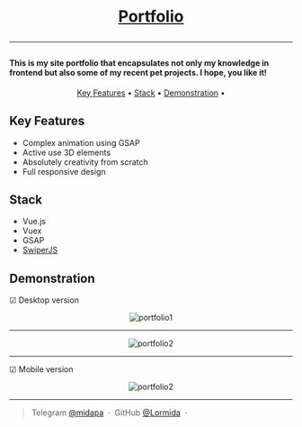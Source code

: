 
<h1 align="center">
  <a href="https://lormida-portfolio.herokuapp.com/start/">Portfolio</a>
	<hr>
</h1>


<h4 align="left">
	This is my site portfolio that encapsulates not only my knowledge in frontend but also some of my recent pet projects. I hope, you like it! 
</h4>

<p align="center">
  <a href="#key-features">Key Features</a>  •
  <a href="#stack">Stack</a> •
  <a href="#demonstration">Demonstration</a>  •
</p>


## Key Features

- Complex animation using GSAP
- Active use 3D elements 
- Absolutely creativity from scratch
- Full responsive design


## Stack

- Vue.js
- Vuex
- GSAP
- [SwiperJS](https://swiperjs.com/)



## Demonstration
&#9745; Desktop version

<p align="center">
  <img src="https://s7.gifyu.com/images/part1.gif" alt="portfolio1" />
</p>

<hr>

<p align="center">
  <img src="https://s7.gifyu.com/images/part2.gif" alt="portfolio2" />
</p>

<hr>

&#9745; Mobile version

<p align="center">
  <img src="https://s7.gifyu.com/images/mobile.gif" alt="portfolio2" />
</p>

---

> Telegram [@midapa](https://t.me/midapa) &nbsp;&middot;&nbsp;
> GitHub [@Lormida](https://github.com/Lormida) &nbsp;&middot;&nbsp;

